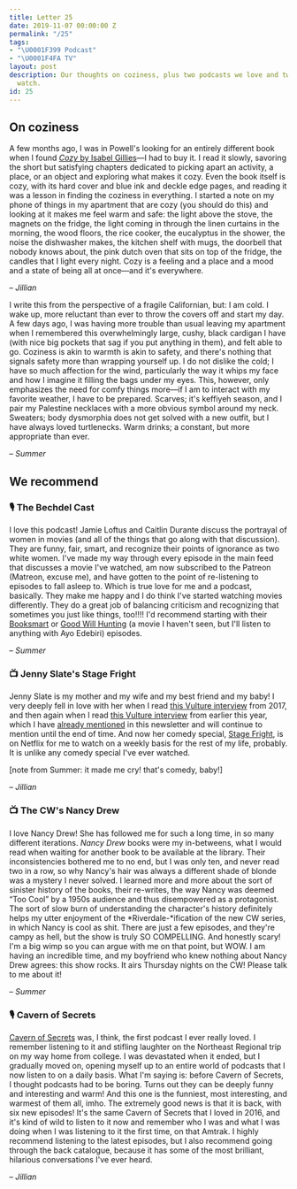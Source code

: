 ```yaml
---
title: Letter 25
date: 2019-11-07 00:00:00 Z
permalink: "/25"
tags:
- "\U0001F399️ Podcast"
- "\U0001F4FA TV"
layout: post
description: Our thoughts on coziness, plus two podcasts we love and two things to
  watch.
id: 25
---
```


## On coziness

A few months ago, I was in Powell's looking for an entirely different book when I found [_Cozy_ by Isabel Gillies](https://www.harpercollins.com/9780062654151/cozy/)—I had to buy it. I read it slowly, savoring the short but satisfying chapters dedicated to picking apart an activity, a place, or an object and exploring what makes it cozy. Even the book itself is cozy, with its hard cover and blue ink and deckle edge pages, and reading it was a lesson in finding the coziness in everything. I started a note on my phone of things in my apartment that are cozy (you should do this) and looking at it makes me feel warm and safe: the light above the stove, the magnets on the fridge, the light coming in through the linen curtains in the morning, the wood floors, the rice cooker, the eucalyptus in the shower, the noise the dishwasher makes, the kitchen shelf with mugs, the doorbell that nobody knows about, the pink dutch oven that sits on top of the fridge, the candles that I light every night. Cozy is a feeling and a place and a mood and a state of being all at once—and it's everywhere.

– _Jillian_

I write this from the perspective of a fragile Californian, but: I am cold. I wake up, more reluctant than ever to throw the covers off and start my day. A few days ago, I was having more trouble than usual leaving my apartment when I remembered this overwhelmingly large, cushy, black cardigan I have (with nice big pockets that sag if you put anything in them), and felt able to go. Coziness is akin to warmth is akin to safety, and there's nothing that signals safety more than wrapping yourself up. I do not dislike the cold; I have so much affection for the wind, particularly the way it whips my face and how I imagine it filling the bags under my eyes. This, however, only emphasizes the need for comfy things more—if I am to interact with my favorite weather, I have to be prepared. Scarves; it's keffiyeh season, and I pair my Palestine necklaces with a more obvious symbol around my neck. Sweaters; body dysmorphia does not get solved with a new outfit, but I have always loved turtlenecks. Warm drinks; a constant, but more appropriate than ever.

– _Summer_

## We recommend

### 🎙️ The Bechdel Cast

I love this podcast! Jamie Loftus and Caitlin Durante discuss the portrayal of women in movies (and all of the things that go along with that discussion). They are funny, fair, smart, and recognize their points of ignorance as two white women. I've made my way through every episode in the main feed that discusses a movie I've watched, am now subscribed to the Patreon (Matreon, excuse me), and have gotten to the point of re-listening to episodes to fall asleep to. Which is true love for me and a podcast, basically. They make me happy and I do think I've started watching movies differently. They do a great job of balancing criticism and recognizing that sometimes you just like things, too!!!! I'd recommend starting with their [Booksmart](https://www.bechdelcast.com/podcasts/booksmart-with-vanessa-chester.htm) or [Good Will Hunting](https://www.bechdelcast.com/podcasts/good-will-hunting-with-ayo-edebiri.htm) (a movie I haven't seen, but I'll listen to anything with Ayo Edebiri) episodes.

– _Summer_

### 📺 Jenny Slate's Stage Fright

Jenny Slate is my mother and my wife and my best friend and my baby! I very deeply fell in love with her when I read [this Vulture interview](https://www.vulture.com/2017/03/jenny-slate-gifted-chris-evans-breakup.html) from 2017, and then again when I read [this Vulture interview](https://www.vulture.com/2019/01/jenny-slate-interview-the-sunlight-night-at-sundance.html) from earlier this year, which I have [already mentioned](https://letterstosummer.com/6) in this newsletter and will continue to mention until the end of time. And now her comedy special, [Stage Fright](https://www.netflix.com/title/81027753), is on Netflix for me to watch on a weekly basis for the rest of my life, probably. It is unlike any comedy special I've ever watched.

[note from Summer: it made me cry! that's comedy, baby!]

– *Jillian*

### 📺 The CW's Nancy Drew

I love Nancy Drew! She has followed me for such a long time, in so many different iterations. *Nancy Drew* books were my in-betweens, what I would read when waiting for another book to be available at the library. Their inconsistencies bothered me to no end, but I was only ten, and never read two in a row, so why Nancy's hair was always a different shade of blonde was a mystery I never solved. I learned more and more about the sort of sinister history of the books, their re-writes, the way Nancy was deemed “Too Cool” by a 1950s audience and thus disempowered as a protagonist. The sort of slow burn of understanding the character's history definitely helps my utter enjoyment of the *Riverdale-*ification of the new CW series, in which Nancy is cool as shit. There are just a few episodes, and they're campy as hell, but the show is truly SO COMPELLING. And honestly scary! I'm a big wimp so you can argue with me on that point, but WOW. I am having an incredible time, and my boyfriend who knew nothing about Nancy Drew agrees: this show rocks. It airs Thursday nights on the CW! Please talk to me about it!

– *Summer*

### 🎙️ Cavern of Secrets

[Cavern of Secrets](https://www.stitcher.com/podcast/katie-jensen-2/cavern-of-secrets) was, I think, the first podcast I ever really loved. I remember listening to it and stifling laughter on the Northeast Regional trip on my way home from college. I was devastated when it ended, but I gradually moved on, opening myself up to an entire world of podcasts that I now listen to on a daily basis. What I'm saying is: before Cavern of Secrets, I thought podcasts had to be boring. Turns out they can be deeply funny and interesting and warm! And this one is the funniest, most interesting, and warmest of them all, imho. The extremely good news is that it is back, with six new episodes! It's the same Cavern of Secrets that I loved in 2016, and it's kind of wild to listen to it now and remember who I was and what I was doing when I was listening to it the first time, on that Amtrak. I highly recommend listening to the latest episodes, but I also recommend going through the back catalogue, because it has some of the most brilliant, hilarious conversations I've ever heard.

– *Jillian*

